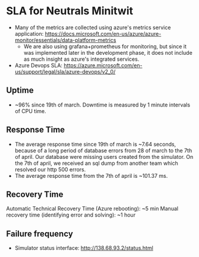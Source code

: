# SLA for Neutrals Minitwit

* Many of the metrics are collected using azure's metrics service application: https://docs.microsoft.com/en-us/azure/azure-monitor/essentials/data-platform-metrics
    * We are also using grafana+prometheus for monitoring, but since it was implemented later in the development phase, it does not include as much insight as azure's integrated services. 
* Azure Devops SLA: https://azure.microsoft.com/en-us/support/legal/sla/azure-devops/v2_0/

## Uptime
* ~96% since 19th of march. Downtime is measured by 1 minute intervals of CPU time. 

## Response Time
* The average response time since 19th of march is ~7.64 seconds, because of a long period of database errors from 28 of march to the 7th of april. Our database were missing users created from the simulator. On the 7th of april, we received an sql dump from another team which resolved our http 500 errors. 
* The average response time from the 7th of april is ~101.37 ms. 

## Recovery Time
Automatic Technical Recovery Time (Azure rebooting): ~5 min
Manual recovery time (identifying error and solving): ~1 hour

## Failure frequency
* Simulator status interface: http://138.68.93.2/status.html 

